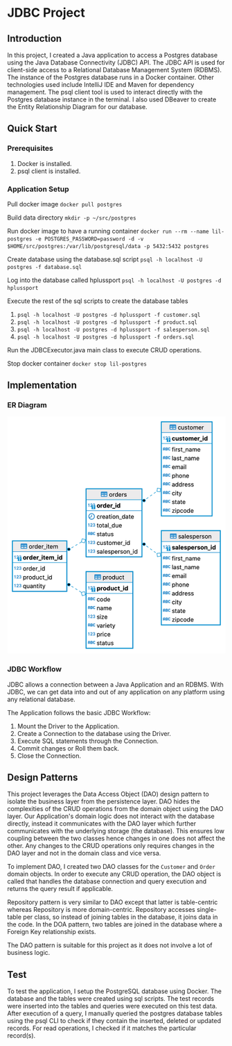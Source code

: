 # JDBC Project

## Introduction
In this project, I created a Java application to access a Postgres database using the Java Database Connectivity (JDBC) API. The JDBC API is used for client-side access to a Relational Database Management System (RDBMS). 
The instance of the Postgres database runs in a Docker container. Other technologies used include IntelliJ IDE and Maven for dependency management.
The psql client tool is used to interact directly with the Postgres database instance in the terminal. I also used DBeaver to create the Entity Relationship Diagram for our database.

## Quick Start

### Prerequisites
1. Docker is installed.
2. psql client is installed.

### Application Setup

Pull docker image
`docker pull postgres`

Build data directory
`mkdir -p ~/src/postgres`

Run docker image to have a running container
`docker run --rm --name lil-postgres -e POSTGRES_PASSWORD=password -d -v $HOME/src/postgres:/var/lib/postgresql/data -p 5432:5432 postgres`

Create database using the database.sql script
`psql -h localhost -U postgres -f database.sql`

Log into the database called hplussport
`psql -h localhost -U postgres -d hplussport`

Execute the rest of the sql scripts to create the database tables
1. `psql -h localhost -U postgres -d hplussport -f customer.sql`
2. `psql -h localhost -U postgres -d hplussport -f product.sql`
3. `psql -h localhost -U postgres -d hplussport -f salesperson.sql`
4. `psql -h localhost -U postgres -d hplussport -f orders.sql`

Run the JDBCExecutor.java main class to execute CRUD operations.

Stop docker container
`docker stop lil-postgres`

## Implementation
### ER Diagram
![ER Diagram](./assets/huplussport_ERD.png)

### JDBC Workflow
JDBC allows a connection between a Java Application and an RDBMS. With JDBC, we can get data into and out of any application on any platform using any relational database.

The Application follows the basic JDBC Workflow:
1. Mount the Driver to the Application.
2. Create a Connection to the database using the Driver.
3. Execute SQL statements through the Connection.
4. Commit changes or Roll them back.
5. Close the Connection.

## Design Patterns
This project leverages the Data Access Object (DAO) design pattern to isolate the business layer from the persistence layer.
DAO hides the complexities of the CRUD operations from the domain object using the DAO layer. Our Application's domain logic 
does not interact with the database directly, instead it communicates with the DAO layer which further communicates with the underlying storage (the database).
This ensures low coupling between the two classes hence changes in one does not affect the other. Any changes to the CRUD operations only requires changes in the DAO layer and not in the domain class and vice versa.

To implement DAO, I created two DAO classes for the `Customer` and `Order` domain objects. 
In order to execute any CRUD operation, the DAO object is called that handles the database connection and query execution and returns the query result if applicable.


Repository pattern is very similar to DAO except that latter is table-centric whereas Repository is more domain-centric.
Repository accesses single-table per class, so instead of joining tables in the database, it joins data in the code.
In the DOA pattern, two tables are joined in the database where a Foreign Key relationship exists.

The DAO pattern is suitable for this project as it does not involve a lot of business logic.


## Test
To test the application, I setup the PostgreSQL database using Docker. The database and the tables were created using sql scripts.
The test records were inserted into the tables and queries were executed on this test data.
After execution of a query, I manually queried the postgres database tables using the psql CLI to check if they contain the inserted, deleted or updated records. For read operations, I checked if it matches the particular record(s).

